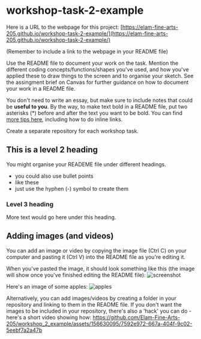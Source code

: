 # workshop-task-2-example

Here is a URL to the webpage for this project: [https://elam-fine-arts-205.github.io/workshop-task-2-example/](https://elam-fine-arts-205.github.io/workshop-task-2-example/)

(Remember to include a link to the webpage in your README file)

Use the README file to document your work on the task. Mention the different coding concepts/functions/shapes you've used, and how you've applied these to draw things to the screen and to organise your sketch. See the assingment brief on Canvas for further guidance on how to document your work in a README file.

You don't need to write an essay, but make sure to include notes that could be **useful to you**. By the way, to make text bold in a README file, put two asterisks (*) before and after the text you want to be bold. You can find [more tips here](https://docs.github.com/en/get-started/writing-on-github/getting-started-with-writing-and-formatting-on-github/basic-writing-and-formatting-syntax), including how to do inline links.

Create a separate repository for each workshop task.

## This is a level 2 heading

You might organise your READEME file under different headings.

- you could also use bullet points
- like these
- just use the hyphen (-) symbol to create them

### Level 3 heading

More text would go here under this heading.

## Adding images (and videos) 

You can add an image or video by copying the image file (Ctrl C) on your computer and pasting it (Ctrl V) into the README file as you're editing it.

When you've pasted the image, it should look something like this (the image will show once you've finished editing the README file):
![screenshot](https://github.com/user-attachments/assets/0a93726a-9a8f-406d-8d3e-4b374dcb4b61)

Here's an image of some apples: 
![apples](https://github.com/user-attachments/assets/1e92bdc3-0957-476a-a303-ee0156a866f8)

Alternatively, you can add images/videos by creating a folder in your repository and linking to them in the README file. If you don't want the images to be included in your repository, there's also a 'hack' you can do - here's a short video showing how:
https://github.com/Elam-Fine-Arts-205/workshop_2_example/assets/156630095/7592e972-667a-404f-9c02-5eebf7a2a47b
